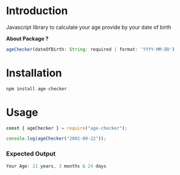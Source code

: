 # Introduction

Javascript library to calculate your age provide by your date of birth

**About Package ?**

```javascript
ageChecker(dateOfBirth: String: required | format: 'YYYY-MM-DD')
```

# Installation

```javascript
npm install age-checker
```

# Usage

```javascript
const { ageChecker } = require("age-checker");

console.log(ageChecker("2002-09-22"));
```

### Expected Output

```javascript
Your Age: 21 years, 3 months & 24 days
```
